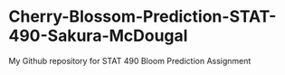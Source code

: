 # Cherry-Blossom-Prediction-STAT-490-Sakura-McDougal
My Github repository for STAT 490 Bloom Prediction Assignment
